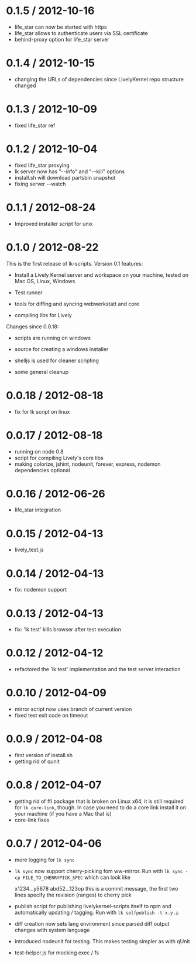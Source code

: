 0.1.5 / 2012-10-16
==================

* life_star can now be started with https
* life_star allows to authenticate users via SSL certificate
* behind-proxy option for life_star server

0.1.4 / 2012-10-15
==================

* changing the URLs of dependencies since LivelyKernel repo structure changed

0.1.3 / 2012-10-09
==================

* fixed life_star ref

0.1.2 / 2012-10-04
==================

* fixed life_star proxying
* lk server now has "--info" and "--kill" options
* install.sh will download partsbin snapshot
* fixing server --watch

0.1.1 / 2012-08-24
==================

* Improved installer script for unix

0.1.0 / 2012-08-22
==================

This is the first release of lk-scripts. Version 0.1 features:

* Install a Lively Kernel server and workspace on your machine, tested on Mac
  OS, Linux, Windows

* Test runner

* tools for diffing and syncing webwerkstatt and core

* compiling libs for Lively


Changes since 0.0.18:

* scripts are running on windows

* source for creating a windows installer

* shelljs is used for cleaner scripting

* some general cleanup

0.0.18 / 2012-08-18
===================

* fix for lk script on linux

0.0.17 / 2012-08-18
===================

* running on node 0.8
* script for compiling Lively's core libs
* making colorize, jshint, nodeunit, forever, express, nodemon dependencies optional

0.0.16 / 2012-06-26
===================

* life_star integration

0.0.15 / 2012-04-13
===================

* lively_test.js

0.0.14 / 2012-04-13
===================

* fix: nodemon support

0.0.13 / 2012-04-13
===================

* fix: 'lk test' kills browser after test execution

0.0.12 / 2012-04-12
===================

* refactored the 'lk test' implementation and the test server interaction

0.0.10 / 2012-04-09
===================

* mirror script now uses branch of current version
* fixed test exit code on timeout

0.0.9 / 2012-04-08
==================

* first version of install.sh
* getting rid of qunit

0.0.8 / 2012-04-07
==================

* getting rid of ffi package that is broken on Linux x64, it is still required for `lk core-link`, though. In case you need to do a core link install it on your machine (if you have a Mac that is)
* core-link fixes

0.0.7 / 2012-04-06
==================

* more logging for `lk sync`
* `lk sync` now support cherry-picking fom ww-mirror. Run with `lk sync -cp FILE_TO_CHERRYPICK_SPEC` which can look like

    x1234...y5678
    abd52...123op
    this is a commit message,
    the first two lines specify the revision (ranges)
    to cherry pick

* publish script for publishing livelykernel-scripts itself to npm and automatically updating / tagging. Run with `lk selfpublish -t x.y.z`.
* diff creation now sets lang environment since parsed diff output changes with system language
* introduced nodeunit for testing. This makes testing simpler as with qUnit
* test-helper.js for mocking exec / fs
